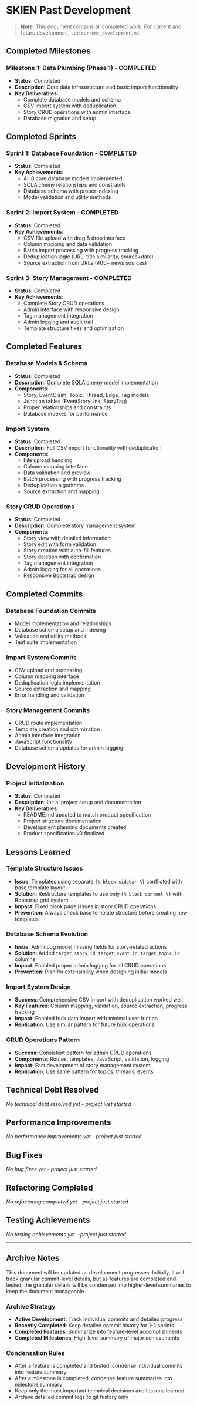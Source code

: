 # SKIEN Past Development

> **Note**: This document contains all completed work. For current and future development, see `current_development.md`.

## Completed Milestones

### Milestone 1: Data Plumbing (Phase 1) - COMPLETED
- **Status**: Completed
- **Description**: Core data infrastructure and basic import functionality
- **Key Deliverables**:
  - Complete database models and schema
  - CSV import system with deduplication
  - Story CRUD operations with admin interface
  - Database migration and setup

## Completed Sprints

### Sprint 1: Database Foundation - COMPLETED
- **Status**: Completed
- **Key Achievements**:
  - All 8 core database models implemented
  - SQLAlchemy relationships and constraints
  - Database schema with proper indexing
  - Model validation and utility methods

### Sprint 2: Import System - COMPLETED
- **Status**: Completed
- **Key Achievements**:
  - CSV file upload with drag & drop interface
  - Column mapping and data validation
  - Batch import processing with progress tracking
  - Deduplication logic (URL, title similarity, source+date)
  - Source extraction from URLs (400+ news sources)

### Sprint 3: Story Management - COMPLETED
- **Status**: Completed
- **Key Achievements**:
  - Complete Story CRUD operations
  - Admin interface with responsive design
  - Tag management integration
  - Admin logging and audit trail
  - Template structure fixes and optimization

## Completed Features

### Database Models & Schema
- **Status**: Completed
- **Description**: Complete SQLAlchemy model implementation
- **Components**:
  - Story, EventClaim, Topic, Thread, Edge, Tag models
  - Junction tables (EventStoryLink, StoryTag)
  - Proper relationships and constraints
  - Database indexes for performance

### Import System
- **Status**: Completed
- **Description**: Full CSV import functionality with deduplication
- **Components**:
  - File upload handling
  - Column mapping interface
  - Data validation and preview
  - Batch processing with progress tracking
  - Deduplication algorithms
  - Source extraction and mapping

### Story CRUD Operations
- **Status**: Completed
- **Description**: Complete story management system
- **Components**:
  - Story view with detailed information
  - Story edit with form validation
  - Story creation with auto-fill features
  - Story deletion with confirmation
  - Tag management integration
  - Admin logging for all operations
  - Responsive Bootstrap design

## Completed Commits

### Database Foundation Commits
- Model implementation and relationships
- Database schema setup and indexing
- Validation and utility methods
- Test suite implementation

### Import System Commits
- CSV upload and processing
- Column mapping interface
- Deduplication logic implementation
- Source extraction and mapping
- Error handling and validation

### Story Management Commits
- CRUD route implementation
- Template creation and optimization
- Admin interface integration
- JavaScript functionality
- Database schema updates for admin logging

## Development History

### Project Initialization
- **Status**: Completed
- **Description**: Initial project setup and documentation
- **Key Deliverables**:
  - README.md updated to match product specification
  - Project structure documentation
  - Development planning documents created
  - Product specification v0 finalized

## Lessons Learned

### Template Structure Issues
- **Issue**: Templates using separate `{% block sidebar %}` conflicted with base template layout
- **Solution**: Restructure templates to use only `{% block content %}` with Bootstrap grid system
- **Impact**: Fixed blank page issues in story CRUD operations
- **Prevention**: Always check base template structure before creating new templates

### Database Schema Evolution
- **Issue**: AdminLog model missing fields for story-related actions
- **Solution**: Added `target_story_id`, `target_event_id`, `target_topic_id` columns
- **Impact**: Enabled proper admin logging for all CRUD operations
- **Prevention**: Plan for extensibility when designing initial models

### Import System Design
- **Success**: Comprehensive CSV import with deduplication worked well
- **Key Features**: Column mapping, validation, source extraction, progress tracking
- **Impact**: Enabled bulk data import with minimal user friction
- **Replication**: Use similar pattern for future bulk operations

### CRUD Operations Pattern
- **Success**: Consistent pattern for admin CRUD operations
- **Components**: Routes, templates, JavaScript, validation, logging
- **Impact**: Fast development of story management system
- **Replication**: Use same pattern for topics, threads, events

## Technical Debt Resolved

*No technical debt resolved yet - project just started*

## Performance Improvements

*No performance improvements yet - project just started*

## Bug Fixes

*No bug fixes yet - project just started*

## Refactoring Completed

*No refactoring completed yet - project just started*

## Testing Achievements

*No testing achievements yet - project just started*

---

## Archive Notes

This document will be updated as development progresses. Initially, it will track granular commit-level details, but as features are completed and tested, the granular details will be condensed into higher-level summaries to keep the document manageable.

### Archive Strategy
- **Active Development**: Track individual commits and detailed progress
- **Recently Completed**: Keep detailed commit history for 1-2 sprints
- **Completed Features**: Summarize into feature-level accomplishments
- **Completed Milestones**: High-level summary of major achievements

### Condensation Rules
- After a feature is completed and tested, condense individual commits into feature summary
- After a milestone is completed, condense feature summaries into milestone summary
- Keep only the most important technical decisions and lessons learned
- Archive detailed commit logs to git history only
